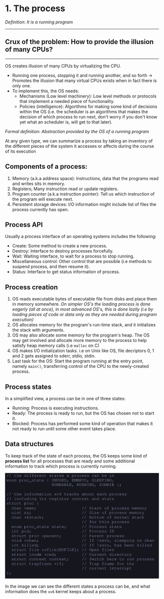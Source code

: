 # 1. The process
*Definition: It is a running program* 
***
## Crux of the problem: How to provide the illusion of many CPUs?
***

OS creates illusion of many CPUs by virtualizing the CPU.
- Running one process, stopping it and running another, and so forth -> Promotes the illusion that many virtual CPUs exists when in fact there is only one. 
- To implement this, the OS needs: 
	- Mechanisms (Low level machinery): Low level methods or protocols that implement a needed piece of functionality.
	- Policies (intelligence): Algorithms for making some kind of decisions within the OS (i.e. the scheduler is an algorithms that makes the decision of which process to run next, don't worry if you don't know yet what an scheduler is, will get to that later).

*Formal definition: Abstraction provided by the OS of a running program* 

At any given type, we can summarize a process by taking an inventory of the different pieces of the system it accesses or affects during the course of its execution
## Components of a process: 
1. Memory (a.k.a address space): Instructions, data that the programs read and writes sits in memory.
2. Registers; Many instruction read or update registers.
3. Program counter (a.k.a instruction pointer): Tell us which instruction of the program will execute next.
4. Persistent storage devices: I/O information might include list of files the process currently has open. 
## Process API
Usually a process interface of an operating systems includes the following:
* Create: Some method to create a new process. 
* Destroy: Interface to destroy processes forcefully.
* Wait: Waiting interface, to wait for a process to stop running.
* Miscellaneous control: Other control that are possible (i.e methods to suspend process, and then resume it).
* Status: Interface to get status information of process. 

## Process creation
1. OS reads executable bytes of executable file from disks and place them in memory somewhere.
*On simpler OS's the loading process is done eagerly (all at once), in most advanced OS's, this is done lazily (i.e by loading pieces of code or data only as they are needed during program execution)*
2. OS allocates memory for the program's run-time stack, and it initializes the stack with arguments. 
3. OS may also allocate some memory for the program's heap. The OS may get involved and allocate more memory to the process to help satisfy heap memory calls (i.e `malloc` on C)
4. OS makes I/O initialization tasks. i.e on Unix like OS, file decriptors 0, 1 and 2 gets assigned to sderr, stdio, stdin. 
5. Last task for the OS: Start the program running at the entry point, namely `main()`, transferring control of the CPU to the newly-created process. 

## Process states
In a simplified view, a process can be in one of three states:
* Running: Process is executing instructions. 
* Ready: The process is ready to run, but the OS has chosen not to start it.
* Blocked: Process has performed some kind of operation that makes it not ready to run until some other event takes place. 

## Data structures
To keep track of the state of each process, the OS keeps some kind of **process list** for all processes that are ready and some additional information to track which process is currently running. 

![Process struct Image](./images/ProcessStruct.png)

In the image we can see the different states a process can be, and what information does the `xv6` kernel keeps about a process.

